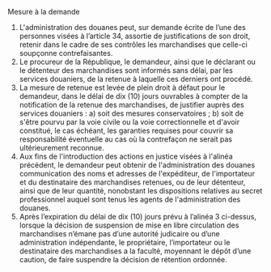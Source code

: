 Mesure à la demande
1) L'administration des douanes peut, sur demande écrite de l’une des personnes visées à
l’article 34, assortie de justifications de son droit, retenir dans le cadre de ses contrôles
les marchandises que celle-ci soupçonne contrefaisantes.
2) Le procureur de la République, le demandeur, ainsi que le déclarant ou le détenteur des
marchandises sont informés sans délai, par les services douaniers, de la retenue à
laquelle ces derniers ont procédé.
3) La mesure de retenue est levée de plein droit à défaut pour le demandeur, dans le délai
de dix (10) jours ouvrables à compter de la notification de la retenue des marchandises,
de justifier auprès des services douaniers :
a) soit des mesures conservatoires ;
b) soit de s'être pourvu par la voie civile ou la voie correctionnelle et d'avoir
constitué, le cas échéant, les garanties requises pour couvrir sa responsabilité
éventuelle au cas où la contrefaçon ne serait pas ultérieurement reconnue.
4) Aux fins de l'introduction des actions en justice visées à l'alinéa précédent, le
demandeur peut obtenir de l'administration des douanes communication des noms et
adresses de l'expéditeur, de l'importateur et du destinataire des marchandises retenues,
ou de leur détenteur, ainsi que de leur quantité, nonobstant les dispositions relatives au
secret professionnel auquel sont tenus les agents de l'administration des douanes.
5) Après l’expiration du délai de dix (10) jours prévu à l’alinéa 3 ci-dessus, lorsque la
décision de suspension de mise en libre circulation des marchandises n’émane pas d’une
autorité judicaire ou d’une administration indépendante, le propriétaire, l’importateur ou
le destinataire des marchandises a la faculté, moyennant le dépôt d’une caution, de faire
suspendre la décision de rétention ordonnée.